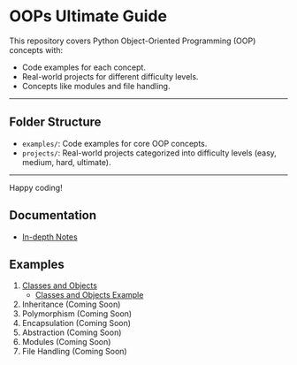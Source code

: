 # OOPs Ultimate Guide

This repository covers Python Object-Oriented Programming (OOP) concepts with:

- Code examples for each concept.
- Real-world projects for different difficulty levels.
- Concepts like modules and file handling.

---

## Folder Structure

- `examples/`: Code examples for core OOP concepts.
- `projects/`: Real-world projects categorized into difficulty levels (easy, medium, hard, ultimate).

---

Happy coding!


## Documentation

- [In-depth Notes](NOTES.md)

## Examples

1. [Classes and Objects](examples/classes_objects.py)
   - [Classes and Objects Example](examples/classes_objects.py)
2. Inheritance (Coming Soon)
3. Polymorphism (Coming Soon)
4. Encapsulation (Coming Soon)
5. Abstraction (Coming Soon)
6. Modules (Coming Soon)
7. File Handling (Coming Soon)
